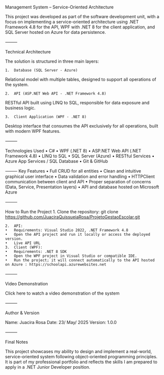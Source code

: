 Management System – Service-Oriented Architecture

This project was developed as part of the software development unit, with a focus on implementing a service-oriented architecture using .NET Framework 4.8 for the API, 
WPF with .NET 8 for the client application, and SQL Server hosted on Azure for data persistence.

⸻

Technical Architecture

The solution is structured in three main layers:

	1.	Database (SQL Server - Azure)
Relational model with multiple tables, designed to support all operations of the system.

	2.	API (ASP.NET Web API - .NET Framework 4.8)
RESTful API built using LINQ to SQL, responsible for data exposure and business logic.

	3.	Client Application (WPF - .NET 8)
Desktop interface that consumes the API exclusively for all operations, built with modern WPF features.

⸻

Technologies Used
	•	C#
	•	WPF (.NET 8)
	•	ASP.NET Web API (.NET Framework 4.8)
	•	LINQ to SQL
	•	SQL Server (Azure)
	•	RESTful Services
	•	Azure App Services / SQL Database
	•	Git & GitHub

⸻
Key Features
	•	Full CRUD for all entities
	•	Clean and intuitive graphical user interface
	•	Data validation and error handling
	•	HTTPClient communication between client and API
	•	Proper separation of concerns (Data, Service, Presentation layers)
	•	API and database hosted on Microsoft Azure

⸻

How to Run the Project
	1.	Clone the repository:
git clone https://github.com/JuaciraQuissueiaRosa/ProjetoGestaoEscolar.git

	2.	API:
	•	Requirements: Visual Studio 2022, .NET Framework 4.8
	•	Open the API project and run it locally or access the deployed version.
	•	Live API URL
	3.	Client (WPF):
	•	Requirements: .NET 8 SDK
	•	Open the WPF project in Visual Studio or compatible IDE.
	•	Run the project; it will connect automatically to the API hosted on Azure : https://schoolapi.azurewebsites.net

⸻

Video Demonstration

Click here to watch a video demonstration of the system

⸻

Author & Version

Name: Juacira Rosa
Date: 23/ May/ 2025
Version: 1.0.0

⸻

Final Notes

This project showcases my ability to design and implement a real-world, service-oriented system following object-oriented programming principles. 
It is part of my professional portfolio and reflects the skills I am prepared to apply in a .NET Junior Developer position.

